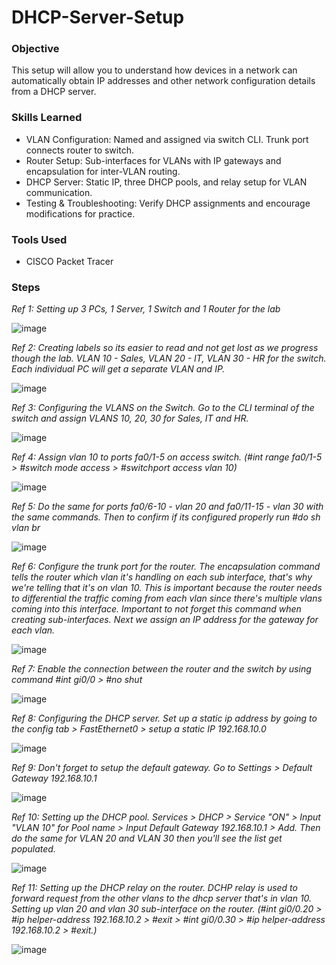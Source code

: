 # DHCP-Server-Setup

### Objective

This setup will allow you to understand how devices in a network can automatically obtain IP addresses and other network configuration details from a DHCP server.

### Skills Learned

- VLAN Configuration: Named and assigned via switch CLI. Trunk port connects router to switch.
- Router Setup: Sub-interfaces for VLANs with IP gateways and encapsulation for inter-VLAN routing.
- DHCP Server: Static IP, three DHCP pools, and relay setup for VLAN communication.
- Testing & Troubleshooting: Verify DHCP assignments and encourage modifications for practice.

### Tools Used

- CISCO Packet Tracer

### Steps

*Ref 1: Setting up 3 PCs, 1 Server, 1 Switch and 1 Router for the lab*

![image](https://github.com/user-attachments/assets/e481b373-d429-4d45-b002-0891617b7ec9)

*Ref 2: Creating labels so its easier to read and not get lost as we progress though the lab. VLAN 10 - Sales, VLAN 20 - IT, VLAN 30 - HR for the switch. Each individual PC will get a separate VLAN and IP.*

![image](https://github.com/user-attachments/assets/55d37d92-6f01-402c-8dbe-26d3316e3866)

*Ref 3: Configuring the VLANS on the Switch. Go to the CLI terminal of the switch and assign VLANS 10, 20, 30 for Sales, IT and HR.*

![image](https://github.com/user-attachments/assets/921f7391-9c1b-497c-b549-0ad9abeee48c)

*Ref 4: Assign vlan 10 to ports fa0/1-5 on access switch. (#int range fa0/1-5 > #switch mode access > #switchport access vlan 10)* 

![image](https://github.com/user-attachments/assets/3687be05-f990-460b-86e6-e37af3398ed1)

*Ref 5: Do the same for ports fa0/6-10 - vlan 20 and fa0/11-15 - vlan 30 with the same commands. Then to confirm if its configured properly run #do sh vlan br*

![image](https://github.com/user-attachments/assets/51d1dad2-55b4-423e-a536-d21706c5dcd2)

*Ref 6: Configure the trunk port for the router. The encapsulation command tells the router which vlan it's handling on each sub interface, that's why we're telling that it's on vlan 10. This is important because the router needs to differential the traffic coming from each vlan since there's multiple vlans coming into this interface. Important to not forget this command when creating sub-interfaces. Next we assign an IP address for the gateway for each vlan.*

![image](https://github.com/user-attachments/assets/282da7e4-6618-42d1-9f6b-879dcbde4d35)

*Ref 7: Enable the connection between the router and the switch by using command #int gi0/0 > #no shut*

![image](https://github.com/user-attachments/assets/0b754e3f-930f-4351-98aa-ac468942e8f4)

*Ref 8: Configuring the DHCP server. Set up a static ip address by going to the config tab > FastEthernet0 > setup a static IP 192.168.10.0*

![image](https://github.com/user-attachments/assets/617f8930-3151-4b7d-815a-4c43a358935a)

*Ref 9: Don't forget to setup the default gateway. Go to Settings > Default Gateway 192.168.10.1*

![image](https://github.com/user-attachments/assets/f19032ca-63cc-452c-9397-0964a8ed7aaa)

*Ref 10: Setting up the DHCP pool. Services > DHCP > Service "ON" > Input "VLAN 10" for Pool name > Input Default Gateway 192.168.10.1 > Add. Then do the same for VLAN 20 and VLAN 30 then you'll see the list get populated.*

![image](https://github.com/user-attachments/assets/5f7f12da-8245-4500-9a68-2a1a0e39633b)

*Ref 11: Setting up the DHCP relay on the router. DCHP relay is used to forward request from the other vlans to the dhcp server that's in vlan 10. Setting up vlan 20 and vlan 30 sub-interface on the router. (#int gi0/0.20 > #ip helper-address 192.168.10.2 > #exit > #int gi0/0.30 > #ip helper-address 192.168.10.2 > #exit.)*

![image](https://github.com/user-attachments/assets/7370b715-7c22-4ddc-aff7-bee3877375f4)


